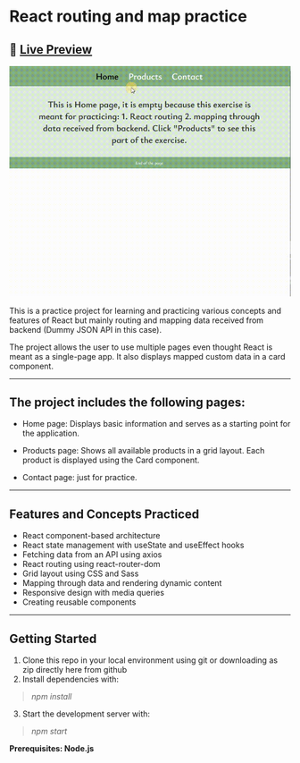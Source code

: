 
# React routing and map practice

## 🔗 [Live Preview]()
![Design preview](./preview.gif)

This is a practice project for learning and practicing various concepts and features of React but mainly routing and mapping data received from backend (Dummy JSON API in this case). 

The project allows the user to use multiple pages even thought React is meant as a single-page app. It also displays mapped custom data in a card component. 

---
## The project includes the following pages:

* Home page: Displays basic information and serves as a starting point for the application.

* Products page: Shows all available products in a grid layout. Each product is displayed using the Card component.

* Contact page: just for practice.

---

## Features and Concepts Practiced

* React component-based architecture
* React state management with useState and useEffect hooks
* Fetching data from an API using axios
* React routing using react-router-dom
* Grid layout using CSS and Sass
* Mapping through data and rendering dynamic content
* Responsive design with media queries
* Creating reusable components

---

## Getting Started 

1. Clone this repo in your local environment using git or downloading as zip directly here from github 
2. Install dependencies with:
> <em>npm install</em>
3. Start the development server with:
> <em>npm start</em>

**Prerequisites: Node.js** 

    